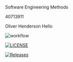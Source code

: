 Software Engineering Methods

40713911

Oliver Henderson
Hello

![workflow](https://github.com/Olihenderson/seMethods/actions/workflows/main.yml/badge.svg)

[![LICENSE](https://img.shields.io/github/license/Olihenderson/seMethods.svg?style=flat-square)](https://github.com/Olihenderson/seMethods/blob/master/LICENSE)

[![Releases](https://img.shields.io/github/release/Olihenderson/seMethods/all.svg?style=flat-square)](https://github.com/Olihenderson/seMethods/releases)